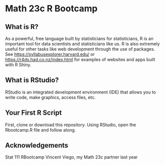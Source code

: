 # Math 23c R Bootcamp

## What is R?

As a powerful, free language built by statisticians for statisticians, R is an important tool for data scientists and statisticians like us. R is also extremely useful for other tasks like web development through the use of packages. See https://syllabusexplorer.harvard.edu/ or https://r4ds.had.co.nz/index.html for examples of websites and apps built with R Shiny.

## What is RStudio?

RStudio is an integrated development environment (IDE) that allows you to write code, make graphics, access files, etc. 

## Your First R Script
First, clone or download this repository. Using RStudio, open the Rbootcamp.R file and follow along. 

## Acknowledgements
Stat 111 RBootcamp
Vincent Viego, my Math 23c partner last year

